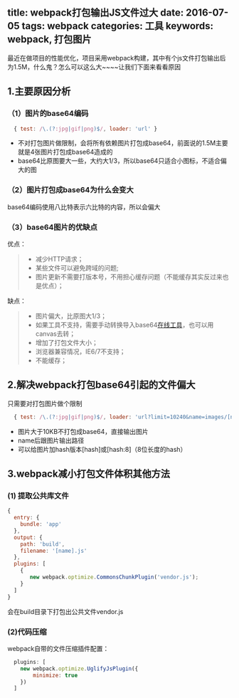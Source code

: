 title: webpack打包输出JS文件过大
date: 2016-07-05
tags: webpack
categories: 工具
keywords: webpack, 打包图片
---
   最近在做项目的性能优化，项目采用webpack构建，其中有个js文件打包输出后为1.5M，什么鬼？怎么可以这么大~~~~让我们下面来看看原因

## 1.主要原因分析

### （1）图片的base64编码
```javascript
  { test: /\.(?:jpg|gif|png)$/, loader: 'url' }
```
* 不对打包图片做限制，会将所有依赖图片打包成base64，前面说的1.5M主要就是4张图片打包成base64造成的
* base64比原图要大一些，大约大1/3，所以base64只适合小图标，不适合偏大的图

### （2）图片打包成base64为什么会变大
base64编码使用八比特表示六比特的内容，所以会偏大
<!--more-->

### （3）base64图片的优缺点
优点：
> * 减少HTTP请求；
> * 某些文件可以避免跨域的问题;
> * 图片更新不需要打版本号，不用担心缓存问题（不能缓存其实反过来也是优点）；

缺点：
> * 图片偏大，比原图大1/3；
> * 如果工具不支持，需要手动转换导入base64[在线工具](http://www.bejson.com/ui/image2base64/)，也可以用canvas去转；
> * 增加了打包文件大小；
> * 浏览器兼容情况，IE6/7不支持；
> * 不能缓存；

## 2.解决webpack打包base64引起的文件偏大
只需要对打包图片做个限制
```javascript
  { test: /\.(?:jpg|gif|png)$/, loader: 'url?limit=10240&name=images/[name]-[hash:8].[ext]' }
```
* 图片大于10KB不打包成base64，直接输出图片
* name后跟图片输出路径
* 可以给图片加hash版本[hash]或[hash:8]（8位长度的hash）

## 3.webpack减小打包文件体积其他方法
### (1) 提取公共库文件
```javascript
{
  entry: {
    bundle: 'app'
  },
  output: {
    path: 'build',
    filename: '[name].js'
  },
  plugins: [
    {
       new webpack.optimize.CommonsChunkPlugin('vendor.js');
    }
  ]
}
```
会在build目录下打包出公共文件vendor.js

### (2)代码压缩
webpack自带的文件压缩插件配置：
```javascript
  plugins: [
    new webpack.optimize.UglifyJsPlugin({
        minimize: true
    })
  ]
```
